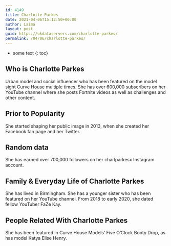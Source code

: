 ```yaml
---
id: 4149
title: Charlotte Parkes
date: 2021-04-06T15:12:50+00:00
author: Laima
layout: post
guid: https://ukdataservers.com/charlotte-parkes/
permalink: /04/06/charlotte-parkes/
---
```


* some text
{: toc}


## Who is Charlotte Parkes
                  
                  
                  
Urban model and social influencer who has been featured on the model sight Curve House multiple times. She has over 600,000 subscribers on her YouTube channel where she posts Fortnite videos as well as challenges and other content. 
                  
              
            
              
            
                
                
                
## Prior to Popularity
                  
                  
                  
She started shaping her public image in 2013, when she created her Facebook fan page and her Twitter.
                  
              
            
              
            
                
                
                
## Random data
                  
                  
                  
She has earned over 700,000 followers on her charlparkesx Instagram account.
                  
              
            
              
            
                
                
                
## Family & Everyday Life of Charlotte Parkes
                  
                  
                  
She has lived in Birmingham. She has a younger sister who has been featured on her YouTube channel. From 2018 to early 2020, she dated fellow YouTuber FaZe Kay.
                  
              
            
              
            
                
                
                
## People Related With Charlotte Parkes
                  
                  
                  
She has been featured in Curve House Models&#8217; Five O&#8217;Clock Booty Drop, as has model Katya Elise Henry.
                  
              
            
              
            
                
              
            
              
              
            
            
              
            
          
          
          